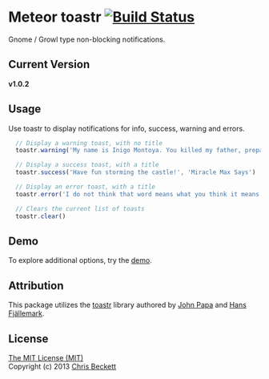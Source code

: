 # Meteor toastr [![Build Status](https://travis-ci.org/chrismbeckett/meteor-toastr.svg)](https://travis-ci.org/chrismbeckett/meteor-toastr)

Gnome / Growl type non-blocking notifications.

## Current Version

**v1.0.2**

## Usage

Use toastr to display notifications for info, success, warning and errors.

```js
  // Display a warning toast, with no title
  toastr.warning('My name is Inigo Montoya. You killed my father, prepare to die!')

  // Display a success toast, with a title
  toastr.success('Have fun storming the castle!', 'Miracle Max Says')

  // Display an error toast, with a title
  toastr.error('I do not think that word means what you think it means.', 'Inconceivable!')

  // Clears the current list of toasts
  toastr.clear()
```

## Demo

To explore additional options, try the [demo](http://codeseven.github.io/toastr/demo.html).

## Attribution

This package utilizes the [toastr](http://www.toastrjs.com/) library
authored by [John Papa](http://twitter.com/John_Papa) and
[Hans Fjällemark](http://twitter.com/hfjallemark).

## License

[The MIT License (MIT)](http://www.opensource.org/licenses/mit-license.php)
<br>
Copyright (c) 2013 [Chris Beckett](https://github.com/chrismbeckett)
